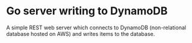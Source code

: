 Go server writing to DynamoDB
============================

A simple REST web server which connects to DynamoDB (non-relational database hosted on AWS) and writes items to the database.

